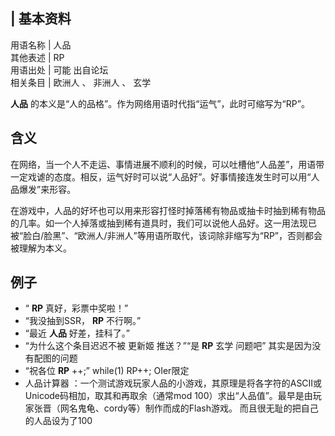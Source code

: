 |  **基本资料**  
---  
用语名称  |  人品   
其他表述  |  RP   
用语出处  |  可能  出自论坛   
相关条目  |  欧洲人  、  非洲人  、  玄学   
  
**人品** 的本义是“人的品格”。作为网络用语时代指“运气”，此时可缩写为“RP”。

##  含义

在网络，当一个人不走运、事情进展不顺利的时候，可以吐槽他“人品差”，用语带一定戏谑的态度。相反，运气好时可以说“人品好”。好事情接连发生时可以用“人品爆发”来形容。

在游戏中，人品的好坏也可以用来形容打怪时掉落稀有物品或抽卡时抽到稀有物品的几率。如一个人掉落或抽到稀有道具时，我们可以说他人品好。这一用法现已被“脸白/脸黑”、“欧洲人/非洲人”等用语所取代，该词除非缩写为“RP”，否则都会被理解为本义。

##  例子

  * “ **RP** 真好，彩票中奖啦！” 
  * “我没抽到SSR， **RP** 不行啊。” 
  * “最近 **人品** 好差，挂科了。” 
  * “为什么这个条目迟迟不被  更新姬  推送？”“是 **RP** 玄学  问题吧”  其实是因为没有配图的问题 
  * “祝各位 **RP** ++;”  while(1) RP++;  OIer限定 
  * 人品计算器  ：一个测试游戏玩家人品的小游戏，其原理是将各字符的ASCII或Unicode码相加，取其和再取余（通常mod 100）求出“人品值”。最早是由玩家张晋（网名鬼龟、cordy等）制作而成的Flash游戏。  而且很无耻的把自己的人品设为了100 

  